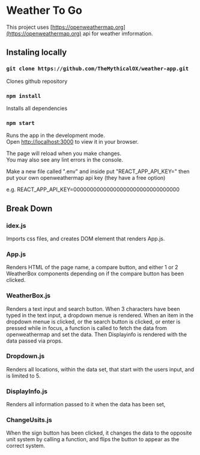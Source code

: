 # Weather To Go

This project uses [https://openweathermap.org](https://openweathermap.org) api for weather imformation.

## Instaling locally

### `git clone https://github.com/TheMythicalOX/weather-app.git`

Clones github repository

### `npm install`

Installs all dependencies

### `npm start`

Runs the app in the development mode.\
Open [http://localhost:3000](http://localhost:3000) to view it in your browser.

The page will reload when you make changes.\
You may also see any lint errors in the console.

Make a new file called ".env" and inside put "REACT_APP_API_KEY=" then put your own openweathermap api key (they have a free option)

e.g. REACT_APP_API_KEY=00000000000000000000000000000000

## Break Down

### idex.js

Imports css files, and creates DOM element that renders App.js.

### App.js

Renders HTML of the page name, a compare button, and either 1 or 2 WeatherBox components depending on if the compare button has been clicked.

### WeatherBox.js

Renders a text input and search button. When 3 characters have been typed in the text input, a dropdown menue is rendered. When an item in the dropdown menue is clicked, or the search button is clicked, or enter is pressed while in focus, a function is called to fetch the data from openweathermap and set the data. Then Displayinfo is rendered with the data passed via props.

### Dropdown.js

Renders all locations, within the data set, that start with the users input, and is limited to 5.

### DisplayInfo.js

Renders all information passed to it when the data has been set,

### ChangeUsits.js

When the sign button has been clicked, it changes the data to the opposite unit system by calling a function, and flips the button to appear as the correct system.
